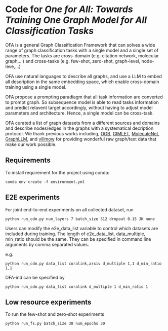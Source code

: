# Code for *One for All: Towards Training One Graph Model for All Classification Tasks*

OFA is a general Graph Classification Framework that can solves a wide range of graph classification tasks with a single model and a single set of parameters. The tasks are cross-domain (e.g. citation network, molecular graph,...) and cross-tasks (e.g. few-shot, zero-shot, graph-level, node-leve,...)

OFA use natural languages to describe all graphs, and use a LLM to embed all description in the same embedding space, which enable cross-domain training using a single model.

OFA propose a prompting paradiagm that all task information are converted to prompt graph. So subsequence model is able to read tasks information and predict relavent target accordingly, without having to adjust model parameters and architecture. Hence, a single model can be cross-task.

OFA curated a list of graph datasets from a different sources and domains and describe nodes/edges in the graphs with a systematical decription protocol. We thank previous works including, [OGB](https://ogb.stanford.edu/), [GIMLET](https://github.com/zhao-ht/GIMLET/tree/master), [MoleculeNet](https://arxiv.org/abs/1703.00564), [GraphLLM](https://arxiv.org/pdf/2307.03393.pdf), and [villmow](https://github.com/villmow/datasets_knowledge_embedding/tree/master) for providing wonderful raw graph/text data that make our work possible.


## Requirements
To install requirement for the project using conda:

```
conda env create -f environment.yml
```

## E2E experiments
For joint end-to-end experiments on all collected dataset, run

```
python run_cdm.py num_layers 7 batch_size 512 dropout 0.15 JK none
```

Users can modify the e2e_data_list variable to control which datasets are included during training. The length of e2e_data_list, data_multiple, min_ratio should be the same. They can be specified in command line arguments by comma separated values.

e.g.
```
python run_cdm.py data_list coralink,arxiv d_multiple 1,1 d_min_ratio 1,1
```

OFA-ind can be specified by 

```
python run_cdm.py data_list coralink d_multiple 1 d_min_ratio 1
```

## Low resource experiments
To run the few-shot and zero-shot experiments

```
python run_fs.py batch_size 30 num_epochs 30
```

